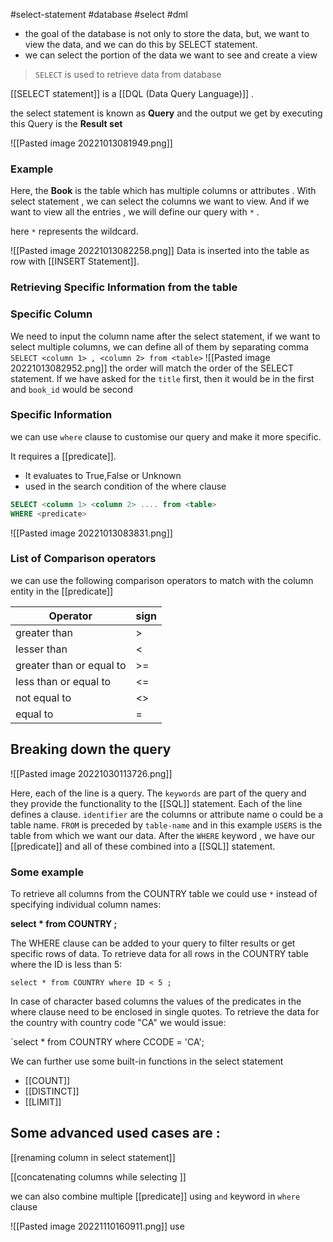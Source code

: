 #select-statement
#database  #select #dml

- the goal of the database is not only to store the data, but, we want to view the data, and we can do this by SELECT statement.
- we can select the portion of the data we want to see and create a view 

> `SELECT` is used to retrieve data from database 

[[SELECT statement]] is a [[DQL (Data Query Language)]] .

the select statement is known as **Query** and the output we get by executing this Query is the **Result set** 

![[Pasted image 20221013081949.png]]

### Example
Here, the **Book** is the table which has multiple columns or attributes . With select statement , we can select the columns we want to view. And if we want to view all the entries , we will define our query with `*` . 

here `*` represents the wildcard.  

![[Pasted image 20221013082258.png]]
Data is inserted into the table as row with [[INSERT Statement]]. 

### Retrieving Specific Information from the table

### Specific Column

 We need to input the column name after the select statement, if we want to select multiple columns, we can define all of them by separating comma
`SELECT <column 1> , <column 2> from <table>`
![[Pasted image 20221013082952.png]]
	the order will match the order of the SELECT statement. If we have asked for the `title` first, then it would be in the first and `book_id` would be second

### Specific Information

we can use `where` clause to customise our query and make it more specific. 

It requires a [[predicate]]. 
- It evaluates to True,False or Unknown 
- used in the search condition of the where clause
```sql
SELECT <column 1> <column 2> .... from <table> 
WHERE <predicate>
```
![[Pasted image 20221013083831.png]]

### List of Comparison operators

we can use the following comparison operators to match with the column entity in the [[predicate]]

| Operator                 | sign |
| ------------------------ | ---- |
| greater than             | >    |
| lesser than              | <    |
| greater than or equal to | >=   |
| less than or equal to    | <=   |
| not equal to             | <>   |
| equal to                 | =    |



## Breaking down the query

![[Pasted image 20221030113726.png]]

Here, each of the line is a query. The `keywords` are part of the query and they provide the functionality to the [[SQL]] statement. 
Each of the line defines a clause. `identifier` are the columns or attribute name o could be a table name. `FROM` is preceded by `table-name` and in this example `USERS` is the table from which we want our data.  After the `WHERE` keyword , we have our [[predicate]] and all of these combined into a [[SQL]] statement. 




### Some example

To retrieve all columns from the COUNTRY table we could use ``*``  instead of specifying individual column names:

**select * from COUNTRY ;**

The WHERE clause can be added to your query to filter results or get specific rows of data. To retrieve data for all rows in the COUNTRY table where the ID is less than 5:

``select * from COUNTRY where ID < 5 ;``

In case of character based columns the values of the predicates in the where clause need to be enclosed in single quotes. To retrieve the data for the country with country code "CA" we would issue:

`select * from COUNTRY where CCODE = 'CA'; 


We can further use some built-in functions in the select statement 
- [[COUNT]]
- [[DISTINCT]]
- [[LIMIT]]

## Some advanced used cases are : 

[[renaming column in select statement]]

[[concatenating columns while selecting ]]

we can also combine multiple [[predicate]] using `and` keyword in `where` clause

![[Pasted image 20221110160911.png]]
use 

